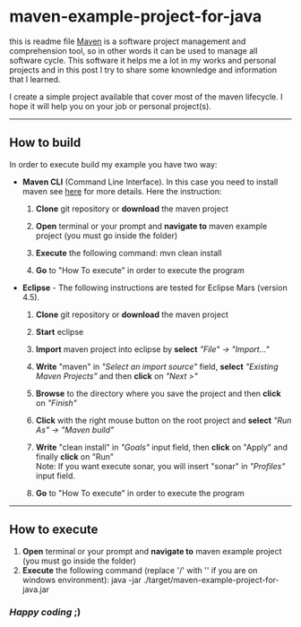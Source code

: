 # maven-example-project-for-java
this is readme file
<a href="https://maven.apache.org" target="_blank" title="Maven site">Maven</a> is a software project management and comprehension tool, so in other words it can be used to manage all software cycle.
This software it helps me a lot in my works and personal projects and in this post I try to share some knownledge and information that I learned.

I create a simple project available that cover most of the maven lifecycle.
I hope it will help you on your job or personal project(s).

***
## How to build
In order to execute build my example you have two way:

  + **Maven CLI** (Command Line Interface). In this case you need to install maven see <a href="https://maven.apache.org/install.html" target="_blank" title="Maven install">here</a> for more details.
  Here the instruction:
    1. **Clone** git repository or **download** the maven project

    2. **Open** terminal or your prompt and **navigate to** maven example project (you must go inside the folder)

    3. **Execute** the following command: mvn clean install

    4. **Go** to "How To execute" in order to execute the program

  + **Eclipse** - The following instructions are tested for Eclipse Mars (version 4.5).

    1. **Clone** git repository or **download** the maven project

    2. **Start** eclipse

    3. **Import** maven project into eclipse by **select** _"File" &#8594; "Import..."_<br>

    4. **Write** "maven" in _"Select an import source"_ field, **select** _"Existing Maven Projects"_ and then **click** on _"Next >"_<br>

    5. **Browse** to the directory where you save the project and then **click** on _"Finish"_<br>

    6. **Click** with the right mouse button on the root project and **select** _"Run As" &#8594; "Maven build"_<br>

    7. **Write** "clean install" in _"Goals"_ input field, then **click** on "Apply" and finally **click** on "Run"<br>
       Note: If you want execute sonar, you will insert "sonar" in _"Profiles"_ input field.

    8. **Go** to "How To execute" in order to execute the program

***
## How to execute
1. **Open** terminal or your prompt and **navigate to** maven example project (you must go inside the folder)
2. **Execute** the following command (replace '/' with '\' if you are on windows environment): java -jar ./target/maven-example-project-for-java.jar

### **_Happy coding_ ;)**
